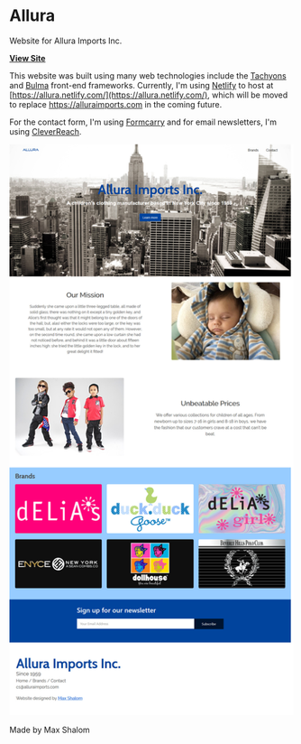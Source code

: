 # Allura
Website for Allura Imports Inc. 

**[View Site](https://allurasite.firebaseapp.com/)**


This website was built using many web technologies include the [Tachyons](http://tachyons.io/) and [Bulma](https://bulma.io/) front-end frameworks. Currently, I'm using [Netlify](https://netlify.com) to host at [https://allura.netlify.com/](https://allura.netlify.com/), which will be moved to replace https://alluraimports.com in the coming future.

For the contact form, I'm using [Formcarry](https://formcarry.com/) and for email newsletters, I'm using [CleverReach](https://www.cleverreach.com/en/).

![](https://github.com/MaxShalom/allura/raw/master/assets/README/home.jpg)

Made by Max Shalom 
